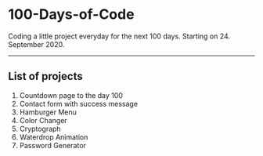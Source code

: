 # 100-Days-of-Code

Coding a little project everyday for the next 100 days. Starting on 24. September 2020.

***

## List of projects

1. Countdown page to the day 100
2. Contact form with success message
3. Hamburger Menu
4. Color Changer
5. Cryptograph
6. Waterdrop Animation
7. Password Generator
